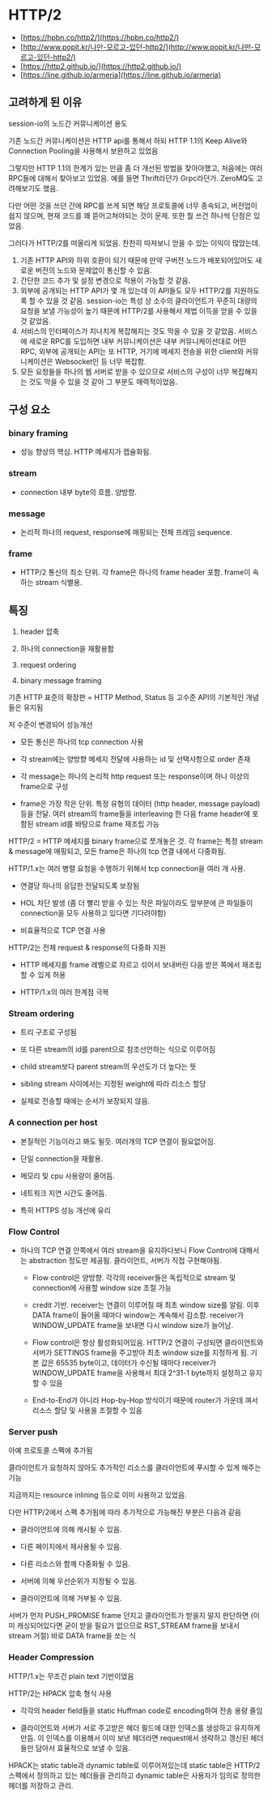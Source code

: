 # HTTP/2

* [https://hpbn.co/http2/](https://hpbn.co/http2/)
* [http://www.popit.kr/나만-모르고-있던-http2/](http://www.popit.kr/나만-모르고-있던-http2/)
* [https://http2.github.io/](https://http2.github.io/)
* [https://line.github.io/armeria](https://line.github.io/armeria)

## 고려하게 된 이유

session-io의 노드간 커뮤니케이션 용도

기존 노드간 커뮤니케이션은 HTTP api를 통해서 하되 HTTP 1.1의 Keep Alive와 Connection Pooling을 사용해서 보완하고 있었음

그렇지만 HTTP 1.1의 한계가 있는 만큼 좀 더 개선된 방법을 찾아야했고, 처음에는 여러 RPC들에 대해서 찾아보고 있었음. 예를 들면 Thrift라던가 Grpc라던가. ZeroMQ도 고려해보기도 했음.

다만 어떤 것을 쓰던 간에 RPC를 쓰게 되면 해당 프로토콜에 너무 종속되고, 버전업이 쉽지 않으며, 현재 코드를 꽤 뜯어고쳐야되는 것이 문제. 또한 뭘 쓰건 하나씩 단점은 있었음.

그러다가 HTTP/2를 떠올리게 되었음. 찬찬히 따져보니 얻을 수 있는 이익이 많았는데.

1. 기존 HTTP API와 하위 호환이 되기 때문에 만약 구버전 노드가 배포되어있어도 새로운 버전의 노드와 문제없이 통신할 수 있음. 
2. 간단한 코드 추가 및 설정 변경으로 적용이 가능할 것 같음.
3. 외부에 공개되는 HTTP API가 몇 개 있는데 이 API들도 모두 HTTP/2를 지원하도록 할 수 있을 것 같음. session-io는 특성 상 소수의 클라이언트가 꾸준히 대량의 요청을 보낼 가능성이 높기 때문에 HTTP/2를 사용해서 제법 이득을 얻을 수 있을 것 같았음.
4. 서비스의 인터페이스가 지나치게 복잡해지는 것도 막을 수 있을 것 같았음. 서비스에 새로운 RPC를 도입하면 내부 커뮤니케이션은 내부 커뮤니케이션대로 어떤 RPC, 외부에 공개되는 API는 또 HTTP, 거기에 메세지 전송을 위한 client와 커뮤니케이션은 Websocket인 등 너무 복잡함.
5. 모든 요청들을 하나의 웹 서버로 받을 수 있으므로 서비스의 구성이 너무 복잡해지는 것도 막을 수 있을 것 같아 그 부분도 매력적이었음.

## 구성 요소

### binary framing

* 성능 향상의 핵심. HTTP 메세지가 캡슐화됨.

### stream

* connection 내부 byte의 흐름. 양방향.  

### message

* 논리적 하나의 request, response에 매핑되는 전체 프레임 sequence.

### frame

* HTTP/2 통신의 최소 단위. 각 frame은 하나의 frame header 포함. frame이 속하는 stream 식별용. 

## 특징

1. header 압축

2. 하나의 connection을 재활용함

3. request ordering

4. binary message framing

기존 HTTP 표준의 확장판 = HTTP Method, Status 등 고수준 API의 기본적인 개념들은 유지됨

저 수준이 변경되어 성능개선

* 모든 통신은 하나의 tcp connection 사용

* 각 stream에는 양방향 메세지 전달에 사용하는 id 및 선택사항으로 order 존재

* 각 message는 하나의 논리적 http request 또는 response이며 하나 이상의 frame으로 구성

* frame은 가장 작은 단위. 특정 유형의 데이터 \(http header, message payload\) 등을 전달. 여러 stream의 frame들을 interleaving 한 다음 frame header에 포함된 stream id를 바탕으로 frame 재조립 가능

HTTP/2 = HTTP 메세지를 binary frame으로 쪼개놓은 것. 각 frame는 특정 stream & message에 매핑되고, 모든 frame은 하나의 tcp 연결 내에서 다중화됨.

HTTP/1.x는 여러 병렬 요청을 수행하기 위해서 tcp connection을 여러 개 사용.

* 연결당 하나의 응답한 전달되도록 보장됨

* HOL 차단 발생 \(좀 더 빨리 받을 수 있는 작은 파일이라도 앞부분에 큰 파일들이 connection을 모두 사용하고 있다면 기다려야함\)

* 비효율적으로 TCP 연결 사용

HTTP/2는 전체 request & response의 다중화 지원

* HTTP 메세지를 frame 레벨으로 자르고 섞어서 보내버린 다음 받은 쪽에서 재조립할 수 있게 허용

* HTTP/1.x의 여러 한계점 극복

### Stream ordering

* 트리 구조로 구성됨

* 또 다른 stream의 id를 parent으로 참조선언하는 식으로 이루어짐

* child stream보다 parent stream의 우선도가 더 높다는 뜻

* sibling stream 사이에서는 지정된 weight에 따라 리소스 할당

* 실제로 전송할 때에는 순서가 보장되지 않음.

### A connection per host

* 본질적인 기능이라고 봐도 될듯. 여러개의 TCP 연결이 필요없어짐.

* 단일 connection을 재활용.

* 메모리 및 cpu 사용량이 줄어듬.

* 네트워크 지연 시간도 줄어듬.

* 특히 HTTPS 성능 개선에 유리

### Flow Control

* 하나의 TCP 연결 안쪽에서 여러 stream을 유지하다보니 Flow Control에 대해서는 abstraction 정도만 제공됨. 클라이언트, 서버가 직접 구현해야됨.

  * Flow control은 양방향. 각각의 receiver들은 독립적으로 stream 및 connection에 사용할 window size 조절 가능

  * credit 기반. receiver는 연결이 이루어질 때 최초 window size를 알림. 이후 DATA frame이 들어올 때마다 window는 계속해서 감소함. receiver가 WINDOW\_UPDATE frame을 보내면 다시 window size가 늘어남.

  * Flow control은 항상 활성화되어있음. HTTP/2 연결이 구성되면 클라이언트와 서버가 SETTINGS frame을 주고받아 최초 window size를 지정하게 됨. 기본 값은 65535 byte이고, 데이터가 수신될 때마다 receiver가 WINDOW\_UPDATE frame을 사용해서 최대 2^31-1 byte까지 설정하고 유지할 수 있음

  * End-to-End가 아니라 Hop-by-Hop 방식이기 때문에 router가 가운데 껴서 리소스 할당 및 사용을 조절할 수 있음

### Server push

아예 프로토콜 스펙에 추가됨

클라이언트가 요청하지 않아도 추가적인 리소스를 클라이언트에 푸시할 수 있게 해주는 기능

지금까지는 resource inlining 등으로 이미 사용하고 있었음.

다만 HTTP/2에서 스펙 추가됨에 따라 추가적으로 가능해진 부분은 다음과 같음

* 클라이언트에 의해 캐시될 수 있음.

* 다른 페이지에서 재사용될 수 있음.

* 다른 리소스와 함께 다중화될 수 있음.

* 서버에 의해 우선순위가 지정될 수 있음.

* 클라이언트에 의해 거부될 수 있음.

서버가 먼저 PUSH\_PROMISE frame 던지고 클라이언트가 받을지 말지 판단하면 \(이미 캐싱되어있다면 굳이 받을 필요가 없으므로 RST\_STREAM frame을 보내서 stream 거절\) 바로 DATA frame을 쏘는 식

### Header Compression

HTTP/1.x는 무조건 plain text 기반이었음

HTTP/2는 HPACK 압축 형식 사용

* 각각의 header field들을 static Huffman code로 encoding하여 전송 용량 줄임

* 클라이언트와 서버가 서로 주고받은 헤더 필드에 대한 인덱스를 생성하고 유지하게 만듬. 이 인덱스를 이용해서 이미 보낸 헤더라면 request에서 생략하고 갱신된 헤더들만 담아서 효율적으로 보낼 수 있음. 

HPACK는 static table과 dynamic table로 이루어져있는데 static table은 HTTP/2 스펙에서 정의하고 있는 헤더들을 관리하고 dynamic table은 사용자가 임의로 정의한 헤더를 저장하고 관리. 

